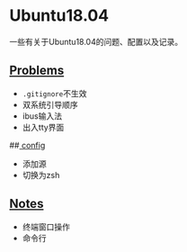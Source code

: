 # Ubuntu18.04
一些有关于Ubuntu18.04的问题、配置以及记录。

## [Problems](https://github.com/Shadowmaple/something_for_ubuntu/blob/master/problems.md)

+ `.gitignore`不生效
+ 双系统引导顺序
+ ibus输入法
+ 出入tty界面

##[ config](https://github.com/Shadowmaple/something_for_ubuntu/blob/master/config.md)

+ 添加源
+ 切换为zsh



## [Notes](https://github.com/Shadowmaple/something_for_ubuntu/blob/master/notes.md)

+ 终端窗口操作
+ 命令行


